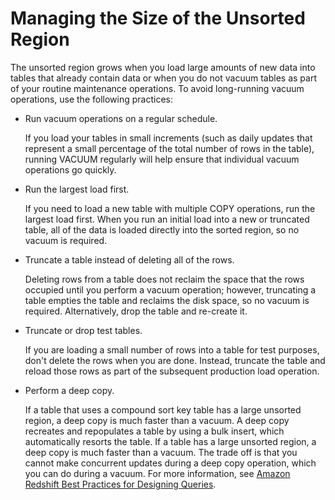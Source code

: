 # Managing the Size of the Unsorted Region<a name="r_vacuum_diskspacereqs"></a>

The unsorted region grows when you load large amounts of new data into tables that already contain data or when you do not vacuum tables as part of your routine maintenance operations\. To avoid long\-running vacuum operations, use the following practices:
+ Run vacuum operations on a regular schedule\. 

  If you load your tables in small increments \(such as daily updates that represent a small percentage of the total number of rows in the table\), running VACUUM regularly will help ensure that individual vacuum operations go quickly\.
+ Run the largest load first\.

  If you need to load a new table with multiple COPY operations, run the largest load first\. When you run an initial load into a new or truncated table, all of the data is loaded directly into the sorted region, so no vacuum is required\.
+ Truncate a table instead of deleting all of the rows\. 

  Deleting rows from a table does not reclaim the space that the rows occupied until you perform a vacuum operation; however, truncating a table empties the table and reclaims the disk space, so no vacuum is required\. Alternatively, drop the table and re\-create it\. 
+ Truncate or drop test tables\. 

  If you are loading a small number of rows into a table for test purposes, don't delete the rows when you are done\. Instead, truncate the table and reload those rows as part of the subsequent production load operation\. 
+ Perform a deep copy\. 

  If a table that uses a compound sort key table has a large unsorted region, a deep copy is much faster than a vacuum\. A deep copy recreates and repopulates a table by using a bulk insert, which automatically resorts the table\. If a table has a large unsorted region, a deep copy is much faster than a vacuum\. The trade off is that you cannot make concurrent updates during a deep copy operation, which you can do during a vacuum\. For more information, see [Amazon Redshift Best Practices for Designing Queries](c_designing-queries-best-practices.md)\. 